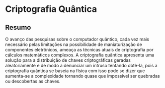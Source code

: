 # Criptografia Quântica

## Resumo 

O avanço das pesquisas sobre o computador quântico, cada vez mais necessário pelas limitações na possibilidade de maniaturização de componentes eletrônicos, ameaça as técnicas atuais de criptografia por cálculos matemáticos complexos. A criptografia quântica apresenta uma solução para a distribuição de chaves criptográficas geradas aleatoriamente e de modo a denunciar um intruso tentando obtê-la, pois a criptografia quântica se baseia na física com isso pode se dizer que aumenta-se a complexidade tornando quase que impossivel ser quebradas ou descobertas as chaves.
